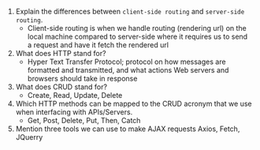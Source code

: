 1.  Explain the differences between `client-side routing` and `server-side routing`.
    - Client-side routing is when we handle routing (rendering url) on the local machine compared to server-side where it requires us to send a request and have it fetch the rendered url
1.  What does HTTP stand for?
    - Hyper Text Transfer Protocol; protocol on how messages are formatted and transmitted, and what actions Web servers and browsers should take in response
1.  What does CRUD stand for?
    - Create, Read, Update, Delete
1.  Which HTTP methods can be mapped to the CRUD acronym that we use when interfacing with APIs/Servers.
    - Get, Post, Delete, Put, Then, Catch
1.  Mention three tools we can use to make AJAX requests
    Axios, Fetch, JQuerry